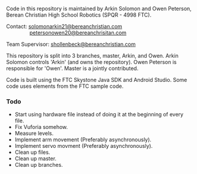 Code in this repository is maintained by Arkin Solomon and Owen Peterson, Berean Christian High School Robotics (SPQR - 4998 FTC). 

Contact: solomonarkin21@bereanchristian.com<br>
&nbsp;&nbsp;&nbsp;&nbsp;&nbsp;&nbsp;&nbsp;&nbsp;&nbsp;&nbsp;&nbsp;&nbsp;&nbsp;&nbsp;&nbsp;&nbsp;petersonowen20@bereanchrisitan.com

Team Supervisor: shollenbeck@bereanchristian.com

This repository is split into 3 branches, master, Arkin, and Owen. Arkin Solomon controls 'Arkin' (and owns the repository). Owen Peterson is responsible for 'Owen'. Master is a jointly contributed.

Code is built using the FTC Skystone Java SDK and Android Studio. Some code uses elements from the FTC sample code.

### Todo
- Start using hardware file instead of doing it at the beginning of every file.
- Fix Vuforia somehow.
- Measure levels.
- Implement arm movement (Preferably asynchronously).
- Implement servo movment (Preferably asynchronously).
- Clean up files.
- Clean up master.
- Clean up branches.
